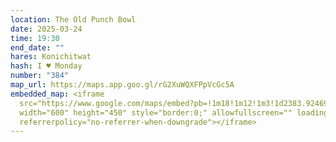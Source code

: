 ```yaml
---
location: The Old Punch Bowl
date: 2025-03-24
time: 19:30
end_date: ""
hares: Konichitwat
hash: I ♥ Monday
number: "384"
map_url: https://maps.app.goo.gl/rG2XuWQXFPpVcGc5A
embedded_map: <iframe
  src="https://www.google.com/maps/embed?pb=!1m18!1m12!1m3!1d2383.924690935795!2d-6.199206622858772!3d53.30879497227838!2m3!1f0!2f0!3f0!3m2!1i1024!2i768!4f13.1!3m3!1m2!1s0x486708d12d41fe7d%3A0xef093e37df90945e!2sThe%20Old%20Punch%20Bowl!5e0!3m2!1sen!2sie!4v1739566898576!5m2!1sen!2sie"
  width="600" height="450" style="border:0;" allowfullscreen="" loading="lazy"
  referrerpolicy="no-referrer-when-downgrade"></iframe>
---
```

